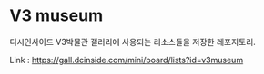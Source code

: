 # V3 museum
디시인사이드 V3박물관 갤러리에 사용되는 리소스들을 저장한 레포지토리.

Link : https://gall.dcinside.com/mini/board/lists?id=v3museum
